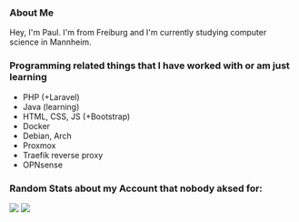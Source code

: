 ### About Me

Hey, I'm Paul. I'm from Freiburg and I'm currently studying computer science in Mannheim.

### Programming related things that I have worked with or am just learning
- PHP (+Laravel)
- Java (learning)
- HTML, CSS, JS (+Bootstrap)
- Docker
- Debian, Arch
- Proxmox
- Traefik reverse proxy
- OPNsense

### Random Stats about my Account that nobody aksed for:

![](https://github.com/pulledev/github-stats-joink/blob/master/generated/overview.svg)
![](https://github.com/pulledev/github-stats-joink/blob/master/generated/languages.svg)

